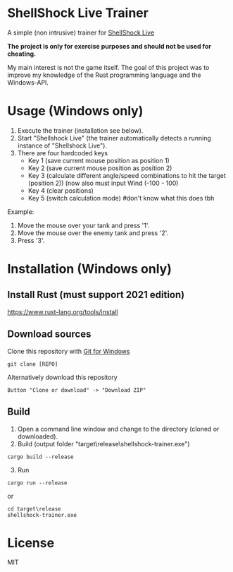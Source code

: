 # ShellShock Live Trainer
A simple (non intrusive) trainer for [ShellShock Live](http://www.shellshocklive.com)

**The project is only for exercise purposes and should not be used for cheating.**

My main interest is not the game itself. The goal of this project was to improve my knowledge of the Rust programming language and the Windows-API.

# Usage (Windows only)

1. Execute the trainer (installation see below).
2. Start "Shellshock Live" (the trainer automatically detects a running instance of "Shellshock Live").
3. There are four hardcoded keys
    * Key 1 (save current mouse position as position 1)
    * Key 2 (save current mouse position as position 2)
    * Key 3 (calculate different angle/speed combinations to hit the target (position 2)) (now also must input Wind (-100 - 100)
    * Key 4 (clear positions)
    * Key 5 (switch calculation mode) #don't know what this does tbh

Example:
1. Move the mouse over your tank and press '1'.
2. Move the mouse over the enemy tank and press '2'.
3. Press '3'.

# Installation (Windows only)

## Install Rust (must support 2021 edition)
https://www.rust-lang.org/tools/install

## Download sources

Clone this repository with [Git for Windows](https://git-scm.com)
```
git clone [REPO]
```
    
Alternatively download this repository
```
Button "Clone or download" -> "Download ZIP"
```

## Build
1. Open a command line window and change to the directory (cloned or downloaded).
2. Build (output folder "target\release\shellshock-trainer.exe")
```
cargo build --release
```

3. Run
```
cargo run --release
```

or

```
cd target\release
shellshock-trainer.exe
```

# License
MIT
